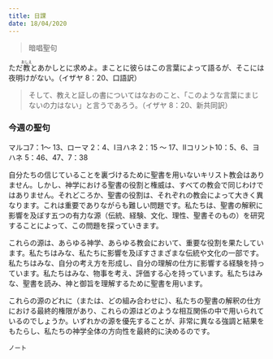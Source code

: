 ```yaml
---
title: 日課
date: 18/04/2020
---
```


> <p>暗唱聖句</p>
ただ<ruby>教<rt>おしえ</rt></ruby>とあかしとに求めよ。まことに彼らはこの言葉によって語るが、そこには夜明けがない。（イザヤ 8：20、口語訳）

> <p></p>
> そして、教えと証しの書についてはなおのこと、「このような言葉にまじないの力はない」と言うであろう。（イザヤ 8：20、新共同訳）

### 今週の聖句
マルコ7：1～ 13、ローマ 2：4、Ⅰヨハネ 2：15 ～ 17、Ⅱコリント10：5、6、ヨハネ 5：46、47、7：38

自分たちの信じていることを裏づけるために聖書を用いないキリスト教会はありません。しかし、神学における聖書の役割と権威は、すべての教会で同じわけではありません。それどころか、聖書の役割は、それぞれの教会によって大きく異なります。これは重要でありながらも難しい問題です。私たちは、聖書の解釈に影響を及ぼす五つの有力な源（伝統、経験、文化、理性、聖書そのもの）を研究することによって、この問題を探っていきます。

これらの源は、あらゆる神学、あらゆる教会において、重要な役割を果たしています。私たちはみな、私たちに影響を及ぼすさまざまな伝統や文化の一部です。私たちはみな、自分の考え方を形成し、自分の理解の仕方に影響する経験を持っています。私たちはみな、物事を考え、評価する心を持っています。私たちはみな、聖書を読み、神と御旨を理解するために聖書を用います。

これらの源のどれに（または、どの組み合わせに）、私たちの聖書の解釈の仕方における最終的権限があり、これらの源はどのような相互関係の中で用いられているのでしょうか。いずれかの源を優先することが、非常に異なる強調と結果をもたらし、私たちの神学全体の方向性を最終的に決めるのです。

`ノート`